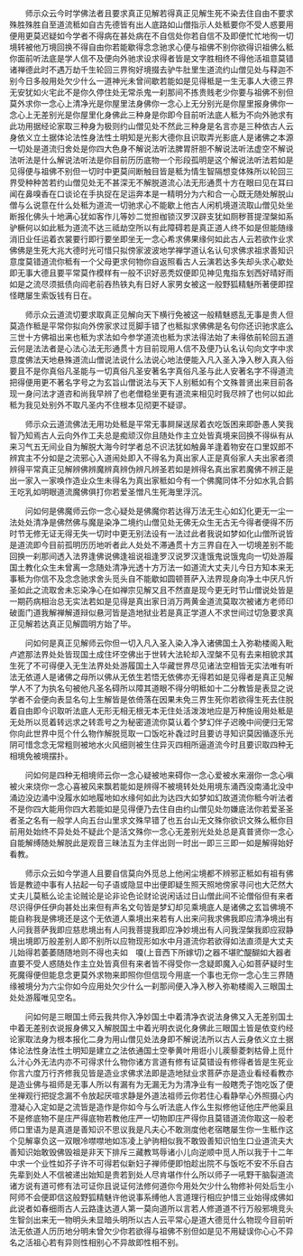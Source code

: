 <!-- { "loadSidebar": true } -->
　　师示众云今时学佛法者且要求真正见解若得真正见解生死不染去住自由不要求殊胜殊胜自至道流秪如自古先德皆有出人底路如山僧指示人处秪要你不受人惑要用便用更莫迟疑如今学者不得病在甚处病在不自信处你若自信不及即便忙忙地徇一切境转被他万境回换不得自由你若能歇得念念驰求心便与祖佛不别你欲得识祖佛么秪你面前听法底是学人信不及便向外驰求设求得者皆是文字胜相终不得他活祖意莫错诸禅德此时不遇万劫千生轮回三界徇好境掇去驴牛肚里生道流约山僧见处与释迦不别今日多般用处欠少什么一道神光未曾间歇若能如是见得秪是一生无事人大德三界无安犹如火宅此不是你久停住处无常杀鬼一刹那间不拣贵贱老少你要与祖佛不别但莫外求你一念心上清净光是你屋里法身佛你一念心上无分别光是你屋里报身佛你一念心上无差别光是你屋里化身佛此三种身是你即今目前听法底人秪为不向外驰求有此功用据经论家取三种身为极则约山僧见处不然此三种身是名言亦是三种依古人云身依义立土据体论法性身法性土明知是光影大德你且识取弄光影底人是诸佛之本源一切处是道流归舍处是你四大色身不解说法听法脾胃肝胆不解说法听法虚空不解说法听法是什么解说法听法是你目前历历底物一个形段孤明是这个解说法听法若如是见得便与祖佛不别但一切时中更莫间断触目皆是秪为情生智隔想变体殊所以轮回三界受种种苦若约山僧见处无不甚深无不解脱道流心法无形通贯十方在眼曰见在耳曰闻在鼻嗅香在口谈论在手执捉在足运奔本是一精明分为六和合一心既无随处解脱山僧与么说意在什么处秪为道流一切驰求心不能歇上他古人闲机境道流取山僧见处坐断报化佛头十地满心犹如客作儿等妙二觉担枷锁汉罗汉辟支犹如厕秽菩提涅槃如系驴橛何以如此秪为道流不达三祗劫空所以有此障碍若是真正道人终不如是但能随缘消旧业任运着衣裳要行即行要坐即坐无一念心希求佛果缘何如此古人云若欲作业求佛佛是生死大兆大德时光可惜只拟傍家波波地学禅学道认名认句求佛求祖求善知识意度莫错道流你秪有一个父母更求何物你自返照看古人云演若达多失却头求心歇处即无事大德且要平常莫作模样有一般不识好恶秃奴便即见神见鬼指东划西好晴好雨如是之流尽须抵债向阎老前吞热铁丸有日好人家男女被这一般野狐精魅所著便即捏怪瞎屡生索饭钱有日在。

　　师示众云道流切要求取真正见解向天下横行免被这一般精魅惑乱无事是贵人但莫造作秪是平常你拟向外傍家求过觅脚手错了也秪拟求佛佛是名句你还识驰求底么三世十方佛祖出来也秪为求法如今参学道流也秪为求法得法始了未得依前轮回五道云何是法法者是心法心法无形通贯十方目前现用人信不及便乃认名认句向文字中求意度佛法天地悬殊道流山僧说法说什么法说心地法便能入凡入圣入净入秽入真入俗要且不是你真俗凡圣能与一切真俗凡圣安著名字真俗凡圣与此人安著名字不得道流把得便用更不著名字号之为玄旨山僧说法与天下人别秪如有个文殊普贤出来目前各现一身问法才道咨和尚我早辨了也老僧稳坐更有道流来相见时我尽辨了也何以如此秪为我见处别外不取凡圣内不住根本见彻更不疑谬。

　　师示众云道流佛法无用功处秪是平常无事屙屎送尿着衣吃饭困来即卧愚人笑我智乃知焉古人云向外作工夫总是痴顽汉你且随处作主立处皆真境来回换不得纵有从来习气五无间业自为解脱大海今时学者总不识法犹如触鼻羊逢着物安在口里奴郎不辨宾主不分如是之流邪心入道闹处即入不得名为真出家人正是真俗家人夫出家者须辨得平常真正见解辨佛辨魔辨真辨伪辨凡辨圣若如是辨得名真出家若魔佛不辨正是出一家入一家唤作造业众生未得名为真出家秪如今有一个佛魔同体不分如水乳合鹅王吃乳如明眼道流魔佛俱打你若爱圣憎凡生死海里浮沉。

　　问如何是佛魔师云你一念心疑处是佛魔你若达得万法无生心如幻化更无一尘一法处处清净是佛然佛与魔是染净二境约山僧见处无佛无众生无古无今得者便得不历时节无修无证无得无失一切时中更无别法设有一法过此者我说如梦如化山僧所说皆是道流即今目前孤明历历地听者此人处处不滞通贯十方三界自在入一切境差别不能回换一刹那间透入法界逢佛说佛逢祖说祖逢罗汉说罗汉逢饿鬼说饿鬼向一切处游履国土教化众生未曾离一念随处清净光透十方万法一如道流大丈夫儿今日方知本来无事秪为你信不及念念驰求舍头觅头自不能歇如圆顿菩萨入法界现身向净土中厌凡忻圣如此之流取舍未忘染净心在如禅宗见解又且不然直是现今更无时节山僧说处皆是一期药病相治总无实法若如是见得是真出家日消万两黄金道流莫取次被诸方老师印破面门道我解禅解道辩似悬河皆是造地狱业若是真正学道人不求世间过切急要求真正见解若达真正见解圆明方始了毕。

　　问如何是真正见解师云你但一切入凡入圣入染入净入诸佛国土入弥勒楼阁入毗卢遮那法界处处皆现国土成住坏空佛出于世转大法轮却入涅槃不见有去来相貌求其生死了不可得便入无生法界处处游履国土入华藏世界尽见诸法空相皆无实法唯有听法无依道人是诸佛之母所以佛从无依生若悟无依佛亦无得若如是见得者是真正见解学人不了为执名句被他凡圣名碍所以障其道眼不得分明秪如十二分教皆是表显之说学者不会便向表显名句上生解皆是依倚落在因果未免三界生死你若欲得生死去住脱着自由即今识取听法底人无形无相无根无本无住处活泼泼地应是万种施设用处秪是无处所以觅着转远求之转乖号之为秘密道流你莫认着个梦幻伴子迟晚中间便归无常你向此世界中觅个什么物作解脱觅取一口饭吃补毳过时且要访寻知识莫因循逐乐光阴可惜念念无常粗则被地水火风细则被生住异灭四相所逼道流今时且要识取四种无相境免被境摆扑。

　　问如何是四种无相境师云你一念心疑被地来碍你一念心爱被水来溺你一念心嗔被火来烧你一念心喜被风来飘若能如是辨得不被境转处处用境东涌西没南涌北没中涌边没边涌中没履水如地履地如水缘何如此为达四大如梦如幻故道流你秪今听法者不是你四大能用你四大若能如是见得便乃去住自由约山僧见处勿嫌底法你若爱圣圣者圣之名有一般学人向五台山里求文殊早错了也五台山无文殊你欲识文殊么秪你目前用处始终不异处处不疑此个是活文殊你一念心无差别光处处总是真普贤你一念心自能解缚随处解脱此是观音三昧法互为主伴出则一时出一即三三即一如是解得始好看教。

　　师示众云如今学道人且要自信莫向外觅总上他闲尘境都不辨邪正秪如有祖有佛皆是教迹中事有人拈起一句子语或隐显中出便即疑生照天照地傍家寻问也大茫然大丈夫儿莫秪么论主论贼论是论非论色论财论说闲话过日山僧此间不论僧俗但有来者尽识得伊任伊向甚处出来但有声名文句皆是梦幻却见乘境底人是诸佛之玄旨佛境不能自称我是佛境还是这个无依道人乘境出来若有人出来问我求佛我即应清净境出有人问我菩萨我即应慈悲境出有人问我菩提我即应净妙境出有人问我涅槃我即应寂静境出境即万般差别人即不别所以应物现形如水中月道流你若欲得如法直须是大丈夫儿始得若萎萎随随地则不得也夫如　嗄(上音西下所嫁切)之器不堪贮醍醐如大器者直要不受人惑随处作主立处皆真但有来者皆不得受你一念疑即魔入心如菩萨疑时生死魔得便但能息念更莫外求物来即照你但信现今用底一个事也无你一念心生三界随缘被境分为六尘你如今应用处欠少什么一刹那间便入净入秽入弥勒楼阁入三眼国土处处游履唯见空名。

　　问如何是三眼国土师云我共你入净妙国土中着清净衣说法身佛又入无差别国土中着无差别衣说报身佛又入解脱国土中着光明衣说化身佛此三眼国土皆是依变约经论家取法身为根本报化二身为用山僧见处法身即不解说法所以古人云身依义立土据体论法性身法性土明知是建立之法依通国土空拳黄叶用诳小儿蒺藜菱刺枯骨上觅什么汁心外无法内亦不可得求什么物你诸方言道有修有证莫错设有修得者皆是生死业你言六度万行齐修我见皆是造业求佛求法即是造地狱业求菩萨亦是造业看经看教亦是造业佛与祖师是无事人所以有漏有为无漏无为为清净业有一般瞎秃子饱吃饭了便坐禅观行把捉念漏不令放起厌喧求静是外道法祖师云你若住心看静举心外照摄心内澄凝心入定如是之流皆是造作是你如今与么听法底人作么生拟修他证他庄严他渠且不是修底物不是庄严得底物若教他庄严一切物即庄严得你且莫错道流你取这一般老师口里语为是真道是善知识不思议我是凡夫心不敢测度他老宿瞎屡生你一生秪作这个见解辜负这一双眼冷噤噤地如冻凌上驴驹相似我不敢毁善知识怕生口业道流夫大善知识始敢毁佛毁祖是非天下排斥三藏教骂辱诸小儿向逆顺中觅人所以我于十二年中求一个业性如芥子许不可得若似新妇子禅师便即怕趁出院不与饭吃不安不乐自古先辈到处人不信被递出始知是贵若到处人尽肯堪作什么所以师子一吼野干脑裂道流诸方说有道可修有法可证你且说证何法修何道你今用处欠少什么物修补何处后生小阿师不会便即信这般野狐精魅许他说事系缚他人言道理行相应护惜三业始得成佛如此说者如春细雨古人云路逢达道人第一莫向道所以言若人修道道不行万般邪境竞头生智剑出来无一物明头未显暗头明所以古人云平常心是道大德觅什么物现今目前听法无依道人历历地分明未曾欠少你若欲得与祖佛不别但如是见不用疑误你心心不异名之活祖心若有异则性相别心不异故即性相不别。

